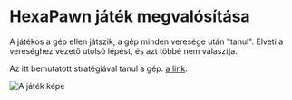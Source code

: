 # HexaPawn játék megvalósítása 
A játékos a gép ellen játszik, a gép minden veresége után "tanul". Elveti a vereséghez vezető utolsó lépést, és azt többé nem választja. 

Az itt bemutatott stratégiával tanul a gép. [a link](https://google.com).


![A játék képe](https://https://github.com/csefikatalin/hexaPawn/kepek/hexapawn.PNG "Hexapawn játék - öntanuló automata")
